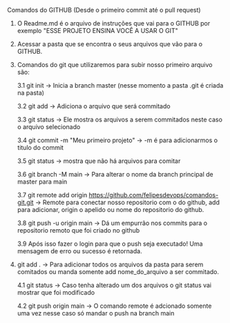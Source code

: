 Comandos do GITHUB (Desde o primeiro commit até o pull request)

1. O Readme.md é o arquivo de instruções que vai para o GITHUB por exemplo "ESSE PROJETO ENSINA VOCÊ A USAR O GIT"

2. Acessar a pasta que se encontra o seus arquivos que vão para o GITHUB. 

3. Comandos do git que utilizaremos para subir nosso primeiro arquivo são:

    3.1 git init -> Inicia a branch master (nesse momento a pasta .git é criada na pasta)

    3.2 git add -> Adiciona o arquivo que será commitado

    3.3 git status -> Ele mostra os arquivos a serem commitados neste caso o arquivo selecionado

    3.4 git commit -m "Meu primeiro projeto" -> -m é para adicionarmos o titulo do commit

    3.5 git status -> mostra que não há arquivos para comitar

    3.6 git branch -M main -> Para alterar o nome da branch principal de master para main

    3.7 git remote add origin https://github.com/felipesdevops/comandos-git.git -> Remote para conectar nosso repositorio com o do github, add para adicionar, origin o apelido ou nome do repositorio do github. 

    3.8 git push -u origin main -> Dá um empurrão nos commits para o repositorio remoto que foi criado no github

    3.9 Após isso fazer o login para que o push seja executado! Uma mensagem de erro ou sucesso é retornada.

4. git add . -> Para adicionar todos os arquivos da pasta para serem comitados ou manda somente add nome_do_arquivo a ser commitado.

    4.1 git status -> Caso tenha alterado um dos arquivos o git status vai mostrar que foi modificado

    4.2 git push origin main -> O comando remote é adcionado somente uma vez nesse caso só mandar o push na branch main

    















    

